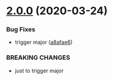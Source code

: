 # [2.0.0](https://github.com/Leadformance/batMap/compare/v1.7.3...v2.0.0) (2020-03-24)


### Bug Fixes

* trigger major ([a8afae6](https://github.com/Leadformance/batMap/commit/a8afae685f51a01a6070590829af1de0686f71df))


### BREAKING CHANGES

* just to trigger major
